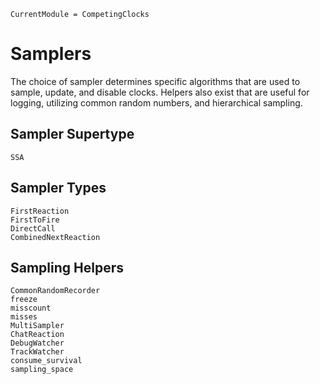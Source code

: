 ```@meta
CurrentModule = CompetingClocks
```

# Samplers

The choice of sampler determines specific algorithms that are used to sample, update, and disable clocks. Helpers also exist that are useful for logging, utilizing common random numbers, and hierarchical sampling.

## Sampler Supertype

```@docs
SSA
```

## Sampler Types

```@docs
FirstReaction
FirstToFire
DirectCall
CombinedNextReaction
```

## Sampling Helpers

```@docs
CommonRandomRecorder
freeze
misscount
misses
MultiSampler
ChatReaction
DebugWatcher
TrackWatcher
consume_survival
sampling_space
```
